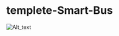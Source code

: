 # templete-Smart-Bus

![Alt_text](https://github.com/hampadco/templete-Smart-Bus/blob/master/source/1.jpeg)
